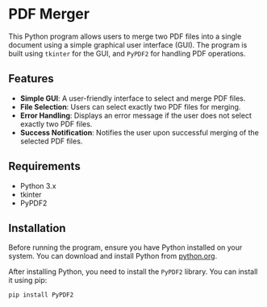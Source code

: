 # PDF Merger

This Python program allows users to merge two PDF files into a single document using a simple graphical user interface (GUI). The program is built using `tkinter` for the GUI, and `PyPDF2` for handling PDF operations.

## Features

- **Simple GUI**: A user-friendly interface to select and merge PDF files.
- **File Selection**: Users can select exactly two PDF files for merging.
- **Error Handling**: Displays an error message if the user does not select exactly two PDF files.
- **Success Notification**: Notifies the user upon successful merging of the selected PDF files.

## Requirements

- Python 3.x
- tkinter
- PyPDF2

## Installation

Before running the program, ensure you have Python installed on your system. You can download and install Python from [python.org](https://www.python.org/).

After installing Python, you need to install the `PyPDF2` library. You can install it using pip:

```bash
pip install PyPDF2
